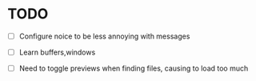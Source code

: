 # TODO
- [ ] Configure noice to be less annoying with messages
- [ ] Learn buffers,windows
- [ ] Need to toggle previews when finding files, causing to load too much

